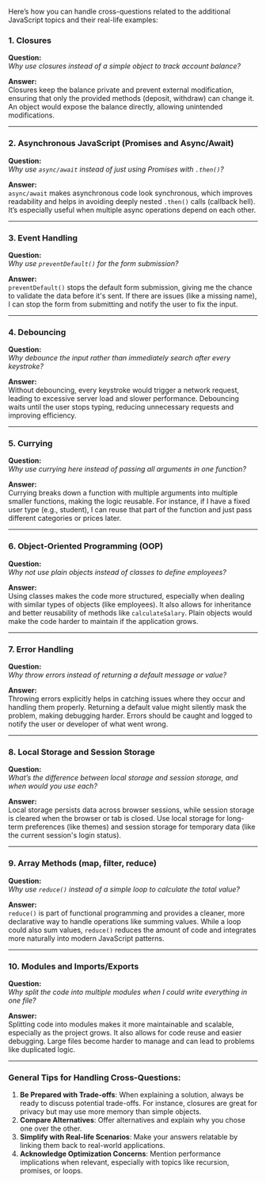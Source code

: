 Here’s how you can handle cross-questions related to the additional JavaScript topics and their real-life examples:

### 1. **Closures**

**Question:**  
*Why use closures instead of a simple object to track account balance?*

**Answer:**  
Closures keep the balance private and prevent external modification, ensuring that only the provided methods (deposit, withdraw) can change it. An object would expose the balance directly, allowing unintended modifications.

---

### 2. **Asynchronous JavaScript (Promises and Async/Await)**

**Question:**  
*Why use `async/await` instead of just using Promises with `.then()`?*

**Answer:**  
`async/await` makes asynchronous code look synchronous, which improves readability and helps in avoiding deeply nested `.then()` calls (callback hell). It’s especially useful when multiple async operations depend on each other.

---

### 3. **Event Handling**

**Question:**  
*Why use `preventDefault()` for the form submission?*

**Answer:**  
`preventDefault()` stops the default form submission, giving me the chance to validate the data before it's sent. If there are issues (like a missing name), I can stop the form from submitting and notify the user to fix the input.

---

### 4. **Debouncing**

**Question:**  
*Why debounce the input rather than immediately search after every keystroke?*

**Answer:**  
Without debouncing, every keystroke would trigger a network request, leading to excessive server load and slower performance. Debouncing waits until the user stops typing, reducing unnecessary requests and improving efficiency.

---

### 5. **Currying**

**Question:**  
*Why use currying here instead of passing all arguments in one function?*

**Answer:**  
Currying breaks down a function with multiple arguments into multiple smaller functions, making the logic reusable. For instance, if I have a fixed user type (e.g., student), I can reuse that part of the function and just pass different categories or prices later.

---

### 6. **Object-Oriented Programming (OOP)**

**Question:**  
*Why not use plain objects instead of classes to define employees?*

**Answer:**  
Using classes makes the code more structured, especially when dealing with similar types of objects (like employees). It also allows for inheritance and better reusability of methods like `calculateSalary`. Plain objects would make the code harder to maintain if the application grows.

---

### 7. **Error Handling**

**Question:**  
*Why throw errors instead of returning a default message or value?*

**Answer:**  
Throwing errors explicitly helps in catching issues where they occur and handling them properly. Returning a default value might silently mask the problem, making debugging harder. Errors should be caught and logged to notify the user or developer of what went wrong.

---

### 8. **Local Storage and Session Storage**

**Question:**  
*What’s the difference between local storage and session storage, and when would you use each?*

**Answer:**  
Local storage persists data across browser sessions, while session storage is cleared when the browser or tab is closed. Use local storage for long-term preferences (like themes) and session storage for temporary data (like the current session's login status).

---

### 9. **Array Methods (map, filter, reduce)**

**Question:**  
*Why use `reduce()` instead of a simple loop to calculate the total value?*

**Answer:**  
`reduce()` is part of functional programming and provides a cleaner, more declarative way to handle operations like summing values. While a loop could also sum values, `reduce()` reduces the amount of code and integrates more naturally into modern JavaScript patterns.

---

### 10. **Modules and Imports/Exports**

**Question:**  
*Why split the code into multiple modules when I could write everything in one file?*

**Answer:**  
Splitting code into modules makes it more maintainable and scalable, especially as the project grows. It also allows for code reuse and easier debugging. Large files become harder to manage and can lead to problems like duplicated logic.

---

### General Tips for Handling Cross-Questions:
1. **Be Prepared with Trade-offs**: When explaining a solution, always be ready to discuss potential trade-offs. For instance, closures are great for privacy but may use more memory than simple objects.
2. **Compare Alternatives**: Offer alternatives and explain why you chose one over the other.
3. **Simplify with Real-life Scenarios**: Make your answers relatable by linking them back to real-world applications.
4. **Acknowledge Optimization Concerns**: Mention performance implications when relevant, especially with topics like recursion, promises, or loops.